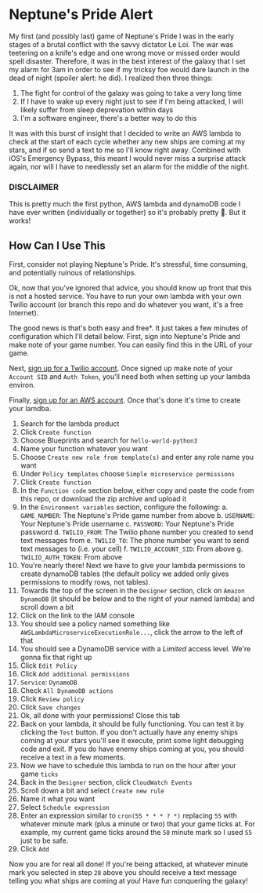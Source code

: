 # Neptune's Pride Alert

My first (and possibly last) game of Neptune's Pride I was in the early stages of a brutal conflict with the savvy dictator Le Loi. The war was teetering on a knife's edge and one wrong move or missed order would spell disaster. Therefore, it was in the best interest of the galaxy that I set my alarm for 3am in order to see if my tricksy foe would dare launch in the dead of night (spoiler alert: he did). I realized then three things:

1. The fight for control of the galaxy was going to take a very long time
2. If I have to wake up every night just to see if I'm being attacked, I will likely suffer from sleep deprevation within days
3. I'm a software engineer, there's a better way to do this

It was with this burst of insight that I decided to write an AWS lambda to check at the start of each cycle whether any new ships are coming at my stars, and if so send a text to me so I'll know right away. Combined with iOS's Emergency Bypass, this meant I would never miss a surprise attack again, nor will I have to needlessly set an alarm for the middle of the night.

### DISCLAIMER

This is pretty much the first python, AWS lambda and dynamoDB code I have ever written (individually or together) so it's probably pretty :poop:. But it works!

## How Can I Use This

First, consider not playing Neptune's Pride. It's stressful, time consuming, and potentially ruinous of relationships.

Ok, now that you've ignored that advice, you should know up front that this is not a hosted service. You have to run your own lambda with your own Twilio account (or branch this repo and do whatever you want, it's a free Internet).

The good news is that's both easy and free\*. It just takes a few minutes of configuration which I'll detail below. First, sign into Neptune's Pride and make note of your game number. You can easily find this in the URL of your game.

Next, [sign up for a Twilio account](https://www.twilio.com/try-twilio). Once signed up make note of your `Account SID` and `Auth Token`, you'll need both when setting up your lambda environ.

Finally, [sign up for an AWS account](https://portal.aws.amazon.com/billing/signup#/start). Once that's done it's time to create your lamdba.

1. Search for the lambda product
2. Click `Create function`
3. Choose Blueprints and search for `hello-world-python3`
4. Name your function whatever you want
5. Choose `Create new role from template(s)` and enter any role name you want
6. Under `Policy templates` choose `Simple microservice permissions`
7. Click `Create function`
8. In the `Function code` section below, either copy and paste the code from this repo, or download the zip archive and upload it
9. In the `Environment variables` section, configure the following:
    a. `GAME_NUMBER`: The Neptune's Pride game number from above
    b. `USERNAME`: Your Neptune's Pride username
    c. `PASSWORD`: Your Neptune's Pride password
    d. `TWILIO_FROM`: The Twilio phone number you created to send text messages from
    e. `TWILIO_TO`: The phone number you want to send text messages to (i.e. your cell)
    f. `TWILIO_ACCOUNT_SID`: From above
    g. `TWILIO_AUTH_TOKEN`: From above
10. You're nearly there! Next we have to give your lambda permissions to create dynamoDB tables (the default policy we added only gives permissions to modify rows, not tables).
11. Towards the top of the screen in the `Designer` section, click on `Amazon DynamoDB` (it should be below and to the right of your named lambda) and scroll down a bit
12. Click on the link to the IAM console
13. You should see a policy named something like `AWSLambdaMicroserviceExecutionRole...`, click the arrow to the left of that
14. You should see a DynamoDB service with a *Limited* access level. We're gonna fix that right up
15. Click `Edit Policy`
16. Click `Add additional permissions`
17. `Service`: `DynamoDB`
18. Check `All DynamoDB actions`
19. Click `Review policy`
20. Click `Save changes`
21. Ok, all done with your permissions! Close this tab
22. Back on your lambda, it should be fully functioning. You can test it by clicking the `Test` button. If you don't actually have any enemy ships coming at your stars you'll see it execute, print some light debugging code and exit. If you do have enemy ships coming at you, you should receive a text in a few moments.
23. Now we have to schedule this lambda to run on the hour after your game `ticks`
24. Back in the `Designer` section, click `CloudWatch Events`
25. Scroll down a bit and select `Create new rule`
26. Name it what you want
27. Select `Schedule expression`
28. Enter an expression similar to `cron(55 * * * ? *)` replacing `55` with whatever minute mark (plus a minute or two) that your game ticks at. For example, my current game ticks around the `50` minute mark so I used `55` just to be safe.
29. Click `Add`

Now you are for real all done! If you're being attacked, at whatever minute mark you selected in step `28` above you should receive a text message telling you what ships are coming at you! Have fun conquering the galaxy!
